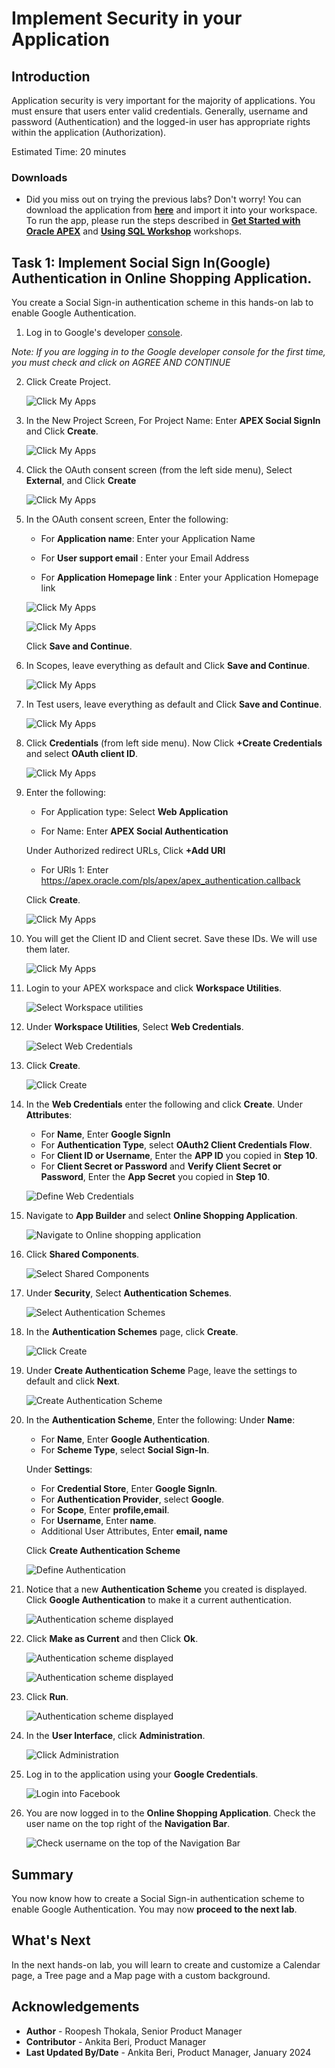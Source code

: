 # Implement Security in your Application

## Introduction

Application security is very important for the majority of applications. You must ensure that users enter valid credentials. Generally, username and password (Authentication) and the logged-in user has appropriate rights within the application (Authorization).

Estimated Time: 20 minutes

### Downloads

- Did you miss out on trying the previous labs? Don't worry! You can download the application from **[here](files/online-shopping-cart-10.sql)** and import it into your workspace. To run the app, please run the steps described in **[Get Started with Oracle APEX](https://apexapps.oracle.com/pls/apex/r/dbpm/livelabs/run-workshop?p210_wid=3509)** and **[Using SQL Workshop](https://apexapps.oracle.com/pls/apex/r/dbpm/livelabs/run-workshop?p210_wid=3524)** workshops.

## Task 1: Implement Social Sign In(Google) Authentication in Online Shopping Application.

 You create a Social Sign-in authentication scheme in this hands-on lab to enable Google Authentication.

 1. Log in to Google's developer [console](https://console.developers.google.com).

   *Note: If you are logging in to the Google developer console for the first time, you must check and click on AGREE AND CONTINUE*

2. Click Create Project.

    ![Click My Apps](images/create-project1.png " ")

3. In the New Project Screen, For Project Name: Enter **APEX Social SignIn** and Click **Create**.

    ![Click My Apps](images/new-project1.png " ")

4. Click the OAuth consent screen (from the left side menu), Select **External**, and Click **Create**

    ![Click My Apps](images/external.png " ")

5. In the OAuth consent screen, Enter the following:

     - For **Application name**: Enter your Application Name

     - For **User support email** : Enter your Email Address

     - For **Application Homepage link** : Enter your Application Homepage link

    ![Click My Apps](images/oauth-consent-screen.png " ")

    ![Click My Apps](images/oauth-consent-screen1.png " ")

   Click **Save and Continue**.

6. In Scopes, leave everything as default and Click **Save and Continue**.

    ![Click My Apps](images/scopes.png " ")

7. In Test users, leave everything as default and Click **Save and Continue**.

    ![Click My Apps](images/test-users.png " ")

8. Click **Credentials** (from left side menu). Now Click **+Create Credentials** and select **OAuth client ID**.

    ![Click My Apps](images/create-creds.png " ")

9. Enter the following:

     - For Application type: Select **Web Application**

     - For Name: Enter **APEX Social Authentication**

   Under Authorized redirect URLs, Click **+Add URl**

     - For URls 1: Enter https://apex.oracle.com/pls/apex/apex_authentication.callback

     Click **Create**.

    ![Click My Apps](images/create-creds1.png " ")

10. You will get the Client ID and Client secret. Save these IDs. We will use them later.

    ![Click My Apps](images/creds-created.png " ")

11. Login to your APEX workspace and click **Workspace Utilities**.

    ![Select Workspace utilities](images/select-workspace-utilities.png " ")

12. Under **Workspace Utilities**, Select **Web Credentials**.

    ![Select Web Credentials](images/select-web-credentials.png " ")

13. Click **Create**.

    ![Click Create](images/click-create.png " ")

14. In the **Web Credentials** enter the following and click **Create**.
    Under **Attributes**:
    - For **Name**, Enter **Google SignIn**
    - For **Authentication Type**, select **OAuth2 Client Credentials Flow**.
    - For **Client ID or Username**, Enter the **APP ID** you copied in **Step 10**.
    - For **Client Secret or Password** and **Verify Client Secret or Password**, Enter the **App Secret** you copied in **Step 10**.

    ![Define Web Credentials](images/create-web-cred1.png " ")

14. Navigate to **App Builder** and select **Online Shopping Application**.

    ![Navigate to Online shopping application](images/navigate-to-osa.png " ")

15. Click **Shared Components**.

    ![Select Shared Components](images/select-shared-components.png " ")

16. Under **Security**, Select **Authentication Schemes**.

    ![Select Authentication Schemes](images/select-authentication.png " ")

17. In the **Authentication Schemes** page, click **Create**.

    ![Click Create](images/click-create2.png " ")

18. Under **Create Authentication Scheme** Page, leave the settings to default and click **Next**.

    ![Create Authentication Scheme](images/create-auth1.png " ")

19. In the **Authentication Scheme**, Enter the following:
    Under **Name**:
    - For **Name**, Enter **Google Authentication**.
    - For **Scheme Type**, select **Social Sign-In**.  

    Under **Settings**:
    - For **Credential Store**, Enter **Google SignIn**.
    - For **Authentication Provider**, select **Google**.
    - For **Scope**, Enter **profile,email**.
    - For **Username**, Enter **name**.
    - Additional User Attributes, Enter **email, name**

    Click **Create Authentication Scheme**

    ![Define Authentication](images/create-auth2.png " ")

20. Notice that a new **Authentication Scheme** you created is displayed. Click **Google Authentication** to make it a current authentication.

    ![Authentication scheme displayed](images/create-auth3.png " ")

21. Click **Make as Current** and then Click **Ok**.

    ![Authentication scheme displayed](images/create-auth4.png " ")

    ![Authentication scheme displayed](images/create-auth5.png " ")

22. Click **Run**.

    ![Authentication scheme displayed](images/click-run.png " ")

23. In the **User Interface**, click **Administration**.

    ![Click Administration](images/run-app2.png " ")

24. Log in to the application using your **Google Credentials**.

    ![Login into Facebook](images/google-login1.png " ")

25. You are now logged in to the **Online Shopping Application**. Check the user name on the top right of the **Navigation Bar**.  

    ![Check username on the top of the Navigation Bar](images/run-app3.png " ")


## Summary
You now know how to create a Social Sign-in authentication scheme to enable Google Authentication. You may now **proceed to the next lab**.

## What's Next
In the next hands-on lab, you will learn to create and customize a Calendar page, a Tree page and a Map page with a custom background.

## Acknowledgements
- **Author** - Roopesh Thokala, Senior Product Manager
- **Contributor** - Ankita Beri, Product Manager
- **Last Updated By/Date** - Ankita Beri, Product Manager, January 2024

